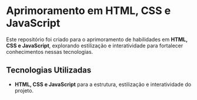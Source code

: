 # Aprimoramento em HTML, CSS e JavaScript  

Este repositório foi criado para o aprimoramento de habilidades em **HTML, CSS e JavaScript**, explorando estilização e interatividade para fortalecer conhecimentos nessas tecnologias.  

## Tecnologias Utilizadas  
- **HTML, CSS e JavaScript** para a estrutura, estilização e interatividade do projeto.  
